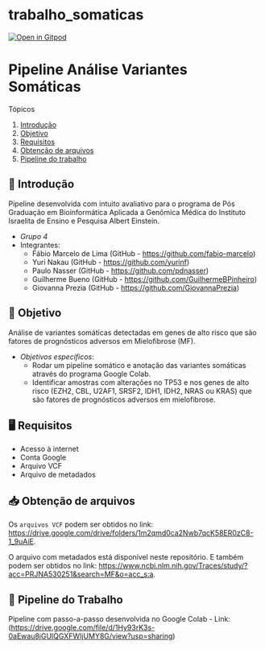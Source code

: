 # trabalho_somaticas

[![Open in Gitpod](https://gitpod.io/button/open-in-gitpod.svg)]([https://gitpod.io/#https://github.com/fabio-marcelo/trabalho_somaticas])

# Pipeline Análise Variantes Somáticas 

Tópicos 

1. [Introdução](#introducao)
2. [Objetivo](#objetivo)
3. [Requisitos](#requisitos)
4. [Obtenção de arquivos](#arquivos)
5. [Pipeline do trabalho](#colab)

<div id='introducao'/> 

## 📃 Introdução
Pipeline desenvolvida com intuito avaliativo para o programa de Pós Graduação em Bioinformática Aplicada a Genômica Médica do Instituto Israelita de Ensino e Pesquisa Albert Einstein. 
- *Grupo 4*
- Integrantes: 
  * Fábio Marcelo de Lima (GitHub - https://github.com/fabio-marcelo)
  * Yuri Nakau (GitHub - https://github.com/yurinf)
  * Paulo Nasser (GitHub - https://github.com/pdnasser)
  * Guilherme Bueno (GitHub - https://github.com/GuilhermeBPinheiro)
  * Giovanna Prezia (GitHub - https://github.com/GiovannaPrezia)

<div id='introducao'/> 

<div id='objetivo'/> 

## 🎯 Objetivo
Análise de variantes somáticas detectadas em genes de alto risco que são fatores de prognósticos adversos em Mielofibrose (MF).
- *Objetivos específicos*:
  * Rodar um pipeline somático e anotação das variantes somáticas através do programa Google Colab.
  * Identificar amostras com alterações no TP53 e nos genes de alto risco (EZH2, CBL, U2AF1, SRSF2, IDH1, IDH2, NRAS ou KRAS) que são fatores de prognósticos adversos em mielofibrose.

<div id='objetivo'/> 

<div id='requisitos'/>  

## 🖥 Requisitos
  * Acesso à internet
  * Conta Google
  * Arquivo VCF 
  * Arquivo de metadados

<div id='requisitos'/>

<div id='arquivos'/>

## 📥 Obtenção de arquivos 

Os `arquivos VCF` podem ser obtidos no link: https://drive.google.com/drive/folders/1m2qmd0ca2Nwb7qcK58ER0zC8-1_9uAiE.

O arquivo com metadados está disponível neste repositório.
E também podem ser obtidos no link: https://www.ncbi.nlm.nih.gov/Traces/study/?acc=PRJNA530251&search=MF&o=acc_s:a.

<div id='arquivos'/>


<div id='colab'/>

## 📝 Pipeline do Trabalho
Pipeline com passo-a-passo desenvolvida no Google Colab - Link: (https://drive.google.com/file/d/1Hy93rK3s-0aEwau8jGUlQGXFWIjUMY8G/view?usp=sharing)

<div id='colab'/>
